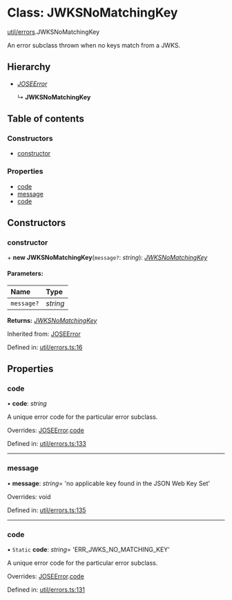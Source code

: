 # Class: JWKSNoMatchingKey

[util/errors](../modules/util_errors.md).JWKSNoMatchingKey

An error subclass thrown when no keys match from a JWKS.

## Hierarchy

* [*JOSEError*](util_errors.joseerror.md)

  ↳ **JWKSNoMatchingKey**

## Table of contents

### Constructors

- [constructor](util_errors.jwksnomatchingkey.md#constructor)

### Properties

- [code](util_errors.jwksnomatchingkey.md#code)
- [message](util_errors.jwksnomatchingkey.md#message)
- [code](util_errors.jwksnomatchingkey.md#code)

## Constructors

### constructor

\+ **new JWKSNoMatchingKey**(`message?`: *string*): [*JWKSNoMatchingKey*](util_errors.jwksnomatchingkey.md)

#### Parameters:

Name | Type |
:------ | :------ |
`message?` | *string* |

**Returns:** [*JWKSNoMatchingKey*](util_errors.jwksnomatchingkey.md)

Inherited from: [JOSEError](util_errors.joseerror.md)

Defined in: [util/errors.ts:16](https://github.com/panva/jose/blob/v3.11.1/src/util/errors.ts#L16)

## Properties

### code

• **code**: *string*

A unique error code for the particular error subclass.

Overrides: [JOSEError](util_errors.joseerror.md).[code](util_errors.joseerror.md#code)

Defined in: [util/errors.ts:133](https://github.com/panva/jose/blob/v3.11.1/src/util/errors.ts#L133)

___

### message

• **message**: *string*= 'no applicable key found in the JSON Web Key Set'

Overrides: void

Defined in: [util/errors.ts:135](https://github.com/panva/jose/blob/v3.11.1/src/util/errors.ts#L135)

___

### code

▪ `Static` **code**: *string*= 'ERR\_JWKS\_NO\_MATCHING\_KEY'

A unique error code for the particular error subclass.

Overrides: [JOSEError](util_errors.joseerror.md).[code](util_errors.joseerror.md#code)

Defined in: [util/errors.ts:131](https://github.com/panva/jose/blob/v3.11.1/src/util/errors.ts#L131)
